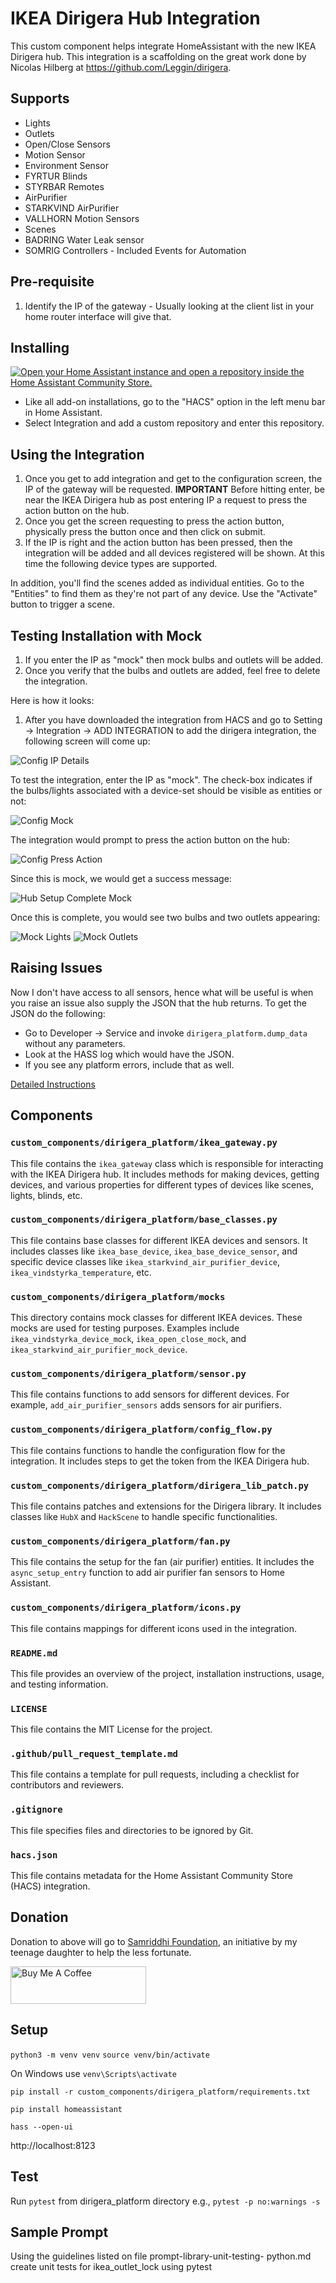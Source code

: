 # IKEA Dirigera Hub Integration

This custom component helps integrate HomeAssistant with the new IKEA Dirigera hub. This integration is a scaffolding on the great work done by Nicolas Hilberg at https://github.com/Leggin/dirigera.

## Supports

- Lights
- Outlets
- Open/Close Sensors
- Motion Sensor
- Environment Sensor
- FYRTUR Blinds
- STYRBAR Remotes
- AirPurifier
- STARKVIND AirPurifier
- VALLHORN Motion Sensors
- Scenes
- BADRING Water Leak sensor
- SOMRIG Controllers - Included Events for Automation

## Pre-requisite

1. Identify the IP of the gateway - Usually looking at the client list in your home router interface will give that.

## Installing

[![Open your Home Assistant instance and open a repository inside the Home Assistant Community Store.](https://my.home-assistant.io/badges/hacs_repository.svg)](https://my.home-assistant.io/redirect/hacs_repository/?owner=sanjoyg&repository=dirigera_platform&category=integration)

- Like all add-on installations, go to the "HACS" option in the left menu bar in Home Assistant.
- Select Integration and add a custom repository and enter this repository.

## Using the Integration

1. Once you get to add integration and get to the configuration screen, the IP of the gateway will be requested.
   **IMPORTANT** Before hitting enter, be near the IKEA Dirigera hub as post entering IP a request to press the action button on the hub.
2. Once you get the screen requesting to press the action button, physically press the button once and then click on submit.
3. If the IP is right and the action button has been pressed, then the integration will be added and all devices registered will be shown. At this time the following device types are supported.

In addition, you'll find the scenes added as individual entities. Go to the "Entities" to find them as they're not part of any device. Use the "Activate" button to trigger a scene.

## Testing Installation with Mock

1. If you enter the IP as "mock" then mock bulbs and outlets will be added.
2. Once you verify that the bulbs and outlets are added, feel free to delete the integration.

Here is how it looks:

1. After you have downloaded the integration from HACS and go to Setting -> Integration -> ADD INTEGRATION to add the dirigera integration, the following screen will come up:

![Config IP Details](https://github.com/sanjoyg/dirigera_platform/blob/main/screenshots/config-ip-details.png)

To test the integration, enter the IP as "mock". The check-box indicates if the bulbs/lights associated with a device-set should be visible as entities or not:

![Config Mock](https://github.com/sanjoyg/dirigera_platform/blob/main/screenshots/config-mock.png)

The integration would prompt to press the action button on the hub:

![Config Press Action](https://github.com/sanjoyg/dirigera_platform/blob/main/screenshots/config-press-action.png)

Since this is mock, we would get a success message:

![Hub Setup Complete Mock](https://github.com/sanjoyg/dirigera_platform/blob/main/screenshots/config-hub-setup-complete-mock.png)

Once this is complete, you would see two bulbs and two outlets appearing:

![Mock Lights](https://github.com/sanjoyg/dirigera_platform/blob/main/screenshots/mock-lights.png)
![Mock Outlets](https://github.com/sanjoyg/dirigera_platform/blob/main/screenshots/mock-outlets.png)

## Raising Issues

Now I don't have access to all sensors, hence what will be useful is when you raise an issue also supply the JSON that the hub returns. To get the JSON do the following:

- Go to Developer -> Service and invoke `dirigera_platform.dump_data` without any parameters.
- Look at the HASS log which would have the JSON.
- If you see any platform errors, include that as well.

[Detailed Instructions](https://github.com/sanjoyg/dirigera_platform/wiki/Calling-dump_data-to-dump-the-JSON)

## Components

### `custom_components/dirigera_platform/ikea_gateway.py`

This file contains the `ikea_gateway` class which is responsible for interacting with the IKEA Dirigera hub. It includes methods for making devices, getting devices, and various properties for different types of devices like scenes, lights, blinds, etc.

### `custom_components/dirigera_platform/base_classes.py`

This file contains base classes for different IKEA devices and sensors. It includes classes like `ikea_base_device`, `ikea_base_device_sensor`, and specific device classes like `ikea_starkvind_air_purifier_device`, `ikea_vindstyrka_temperature`, etc.

### `custom_components/dirigera_platform/mocks`

This directory contains mock classes for different IKEA devices. These mocks are used for testing purposes. Examples include `ikea_vindstyrka_device_mock`, `ikea_open_close_mock`, and `ikea_starkvind_air_purifier_mock_device`.

### `custom_components/dirigera_platform/sensor.py`

This file contains functions to add sensors for different devices. For example, `add_air_purifier_sensors` adds sensors for air purifiers.

### `custom_components/dirigera_platform/config_flow.py`

This file contains functions to handle the configuration flow for the integration. It includes steps to get the token from the IKEA Dirigera hub.

### `custom_components/dirigera_platform/dirigera_lib_patch.py`

This file contains patches and extensions for the Dirigera library. It includes classes like `HubX` and `HackScene` to handle specific functionalities.

### `custom_components/dirigera_platform/fan.py`

This file contains the setup for the fan (air purifier) entities. It includes the `async_setup_entry` function to add air purifier fan sensors to Home Assistant.

### `custom_components/dirigera_platform/icons.py`

This file contains mappings for different icons used in the integration.

### `README.md`

This file provides an overview of the project, installation instructions, usage, and testing information.

### `LICENSE`

This file contains the MIT License for the project.

### `.github/pull_request_template.md`

This file contains a template for pull requests, including a checklist for contributors and reviewers.

### `.gitignore`

This file specifies files and directories to be ignored by Git.

### `hacs.json`

This file contains metadata for the Home Assistant Community Store (HACS) integration.

## Donation

Donation to above will go to [Samriddhi Foundation](https://www.samriddhifoundation.net/), an initiative by my teenage daughter to help the less fortunate.

<a href="https://www.buymeacoffee.com/sanjoyg" target="_blank"><img src="https://cdn.buymeacoffee.com/buttons/v2/default-yellow.png" alt="Buy Me A Coffee" style="height: 60px !important;width: 217px !important;" ></a>

## Setup
```python3 -m venv venv```
```source venv/bin/activate```  

On Windows use
```venv\Scripts\activate```

```pip install -r custom_components/dirigera_platform/requirements.txt```

```pip install homeassistant```

```hass --open-ui```

http://localhost:8123


## Test 
Run ```pytest``` from dirigera_platform directory
e.g., 
```pytest -p no:warnings -s```

## Sample Prompt 

Using the guidelines listed on file prompt-library-unit-testing-
python.md create unit tests for ikea_outlet_lock using pytest